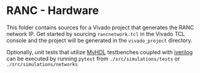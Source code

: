 # RANC - Hardware

This folder contains sources for a Vivado project that generates the RANC network IP. Get started by sourcing `rancnetwork.tcl` in the Vivado TCL console and the project will be generated in the `vivado_project` directory.

Optionally, unit tests that utilize [MyHDL](https://github.com/myhdl/myhdl) testbenches coupled with [iverilog](https://github.com/steveicarus/iverilog) can be executed by running `pytest` from `./src/simulations/tests` or `./src/simulations/networks`